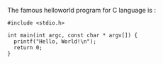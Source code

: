 The famous helloworld program for C language is :

    #include <stdio.h>

    int main(int argc, const char * argv[]) {
      printf("Hello, World!\n");
      return 0;
    }
